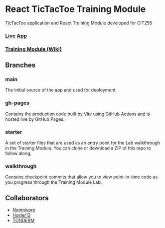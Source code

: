 # React TicTacToe Training Module
TicTacToe application and React Training Module developed for CIT255

### [Live App](https://nomnivore.github.io/react-tictactoe/)
### [Training Module (Wiki)](https://github.com/Nomnivore/react-tictactoe/wiki)

## Branches
### main
The initial source of the app and used for deployment.

### gh-pages
Contains the production code built by Vite using GitHub Actions and is hosted live by GitHub Pages.

### starter
A set of starter files that are used as an entry point for the Lab walkthrough in the Training Module. You can clone or download a ZIP of this repo to follow along.

### walkthrough
Contains checkpoint commits that allow you to view point-in-time code as you progress through the Training Module Lab.

## Collaborators
* [Nomnivore](https://github.com/Nomnivore)
* [Hosler12](https://github.com/Hosler12)
* [TONDERM](https://github.com/TONDERM)
